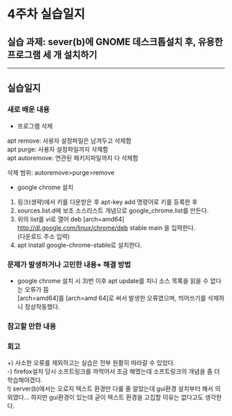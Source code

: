 # 4주차 실습일지

## 실습 과제: sever(b)에 GNOME 데스크톱설치 후, 유용한 프로그램 세 개 설치하기

- - -
## 실습일지


### 새로 배운 내용

* 프로그램 삭제    
    
apt remove: 사용자 설정파일은 남겨두고 삭제함    
apt purge: 사용자 설정파일까지 삭제함    
apt autoremove: 연관된 패키지파일까지 다 삭제함    

삭제 범위: autoremove>purge>remove   

* google chrome 설치    

1) 링크(생략)에서 키를 다운받은 후 apt-key add 명령어로 키를 등록한 후    
2) sources.list.d에 보조 소스리스트 개념으로 google_chrome.list를 만든다. 
3) 위의 list를 vi로 열어 deb [arch=amd64] http://dl.google.com/linux/chrome/deb stable main 을 입력한다.    
(다운로드 주소 입력)
4) apt install google-chrome-stable로 설치한다.


### 문제가 발생하거나 고민한 내용+ 해결 방법
* google chrome 설치 시 3)번 이후 apt update를 치니 소스 목록을 읽을 수 없다는 오류가 뜸   
[arch=amd64]를 [arch=amd 64]로 써서 발생한 오류였으며, 띄어쓰기를 삭제하니 정상작동했다.


### 참고할 만한 내용

 
### 회고
+) 사소한 오류를 제외하고는 실습은 전부 원활히 따라갈 수 있었다.   
-) firefox설치 당시 소프트링크를 까먹어서 조금 해멨는데 소프트링크의 개념을 좀 더 학습해야겠다.   
!) server(b)에서는 오로지 텍스트 환경만 다룰 줄 알았는데 gui환경 설치부터 해서 의외였다... 하지만 gui환경이 있는데 굳이 텍스트 환경을 고집할 이유는 없다고도 생각한다.   
